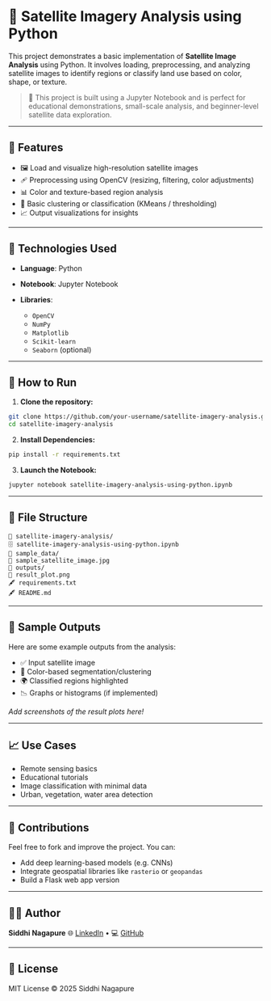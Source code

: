 # 🚀️ Satellite Imagery Analysis using Python

This project demonstrates a basic implementation of **Satellite Image Analysis** using Python. It involves loading, preprocessing, and analyzing satellite images to identify regions or classify land use based on color, shape, or texture.

> 📁 This project is built using a Jupyter Notebook and is perfect for educational demonstrations, small-scale analysis, and beginner-level satellite data exploration.

---

## 📌 Features

* 🖼️ Load and visualize high-resolution satellite images
* 🩹 Preprocessing using OpenCV (resizing, filtering, color adjustments)
* 📊 Color and texture-based region analysis
* 🧠 Basic clustering or classification (KMeans / thresholding)
* 📈 Output visualizations for insights

---

## 🧠 Technologies Used

* **Language**: Python
* **Notebook**: Jupyter Notebook
* **Libraries**:

  * `OpenCV`
  * `NumPy`
  * `Matplotlib`
  * `Scikit-learn`
  * `Seaborn` (optional)

---

## 🚀 How to Run

1. **Clone the repository:**

```bash
git clone https://github.com/your-username/satellite-imagery-analysis.git
cd satellite-imagery-analysis
```

2. **Install Dependencies:**

```bash
pip install -r requirements.txt
```

3. **Launch the Notebook:**

```bash
jupyter notebook satellite-imagery-analysis-using-python.ipynb
```

---

## 📂 File Structure

```
📆 satellite-imagery-analysis/
🗄️ satellite-imagery-analysis-using-python.ipynb
📁 sample_data/
🕺️ sample_satellite_image.jpg
📁 outputs/
🕺️ result_plot.png
🖋️ requirements.txt
🖋️ README.md
```

---

## 🧪 Sample Outputs

Here are some example outputs from the analysis:

* ✅ Input satellite image
* 🎯 Color-based segmentation/clustering
* 🌍 Classified regions highlighted
* 📉 Graphs or histograms (if implemented)

*Add screenshots of the result plots here!*

---

## 📈 Use Cases

* Remote sensing basics
* Educational tutorials
* Image classification with minimal data
* Urban, vegetation, water area detection

---

## 🤝 Contributions

Feel free to fork and improve the project. You can:

* Add deep learning-based models (e.g. CNNs)
* Integrate geospatial libraries like `rasterio` or `geopandas`
* Build a Flask web app version

---

## 🙋‍♀️ Author

**Siddhi Nagapure**
🌐 [LinkedIn](https://www.linkedin.com/) • 💻 [GitHub](https://github.com/)

---

## 📄 License

MIT License © 2025 Siddhi Nagapure
